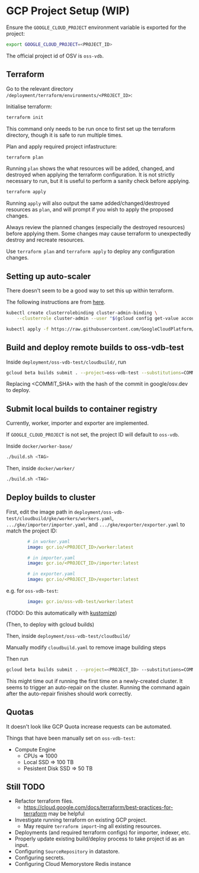 # GCP Project Setup (WIP)

Ensure the `GOOGLE_CLOUD_PROJECT` environment variable is exported for the project:
```bash
export GOOGLE_CLOUD_PROJECT=<PROJECT_ID>
```
The official project id of OSV is `oss-vdb`.

## Terraform

Go to the relevant directory `/deployment/terraform/environments/<PROJECT_ID>`:

Initialise terraform:
```bash
terraform init
```
This command only needs to be run once to first set up the terraform directory,
though it is safe to run multiple times.

Plan and apply required project infastructure:
```bash
terraform plan
```
Running `plan` shows the what resources will be added, changed, and destroyed
when applying the terraform configuration. It is not strictly necessary to run,
but it is useful to perform a sanity check before applying.

```bash
terraform apply
```
Running `apply` will also output the same added/changed/destroyed resources as
`plan`, and will prompt if you wish to apply the proposed changes.

Always review the planned changes (especially the destroyed resources) before
applying them. Some changes may cause terraform to unexpectedly destroy and
recreate resources.

Use `terraform plan` and `terraform apply` to deploy any configuration changes.


## Setting up auto-scaler

There doesn't seem to be a good way to set this up within terraform.

The following instructions are from [here](https://cloud.google.com/kubernetes-engine/docs/tutorials/external-metrics-autoscaling#step1).

```bash
kubectl create clusterrolebinding cluster-admin-binding \
    --clusterrole cluster-admin --user "$(gcloud config get-value account)"
```

```bash
kubectl apply -f https://raw.githubusercontent.com/GoogleCloudPlatform/k8s-stackdriver/master/custom-metrics-stackdriver-adapter/deploy/production/adapter_new_resource_model.yaml
```

## Build and deploy remote builds to oss-vdb-test
Inside `deployment/oss-vdb-test/cloudbuild/`, run

```bash
gcloud beta builds submit . --project=oss-vdb-test --substitutions=COMMIT_SHA=<COMMIT_SHA>
```

Replacing <COMMIT_SHA> with the hash of the commit in google/osv.dev to deploy.


## Submit local builds to container registry

Currently, worker, importer and exporter are implemented.

If `GOOGLE_CLOUD_PROJECT` is not set, the project ID will default to `oss-vdb`.

Inside `docker/worker-base/`
```bash
./build.sh <TAG>
```

Then, inside `docker/worker/`
```bash
./build.sh <TAG>
```

## Deploy builds to cluster

First, edit the image path in `deployment/oss-vdb-test/cloudbuild/gke/workers/workers.yaml`, `.../gke/importer/importer.yaml`, and `.../gke/exporter/exporter.yaml` to match the project ID:

```yaml
        # in worker.yaml
        image: gcr.io/<PROJECT_ID>/worker:latest

        # in importer.yaml
        image: gcr.io/<PROJECT_ID>/importer:latest

        # in exporter.yaml
        image: gcr.io/<PROJECT_ID>/exporter:latest
```

e.g. for `oss-vdb-test`:
```yaml
        image: gcr.io/oss-vdb-test/worker:latest
```

(TODO: Do this automatically with [kustomize](https://kubernetes.io/docs/tasks/manage-kubernetes-objects/kustomization/))


(Then, to deploy with gcloud builds)

Then, inside `deployment/oss-vdb-test/cloudbuild/`

Manually modify `cloudbuild.yaml` to remove image building steps

Then run

```bash
gcloud beta builds submit . --project=<PROJECT_ID> --substitutions=COMMIT_SHA=<TAG>
```

This might time out if running the first time on a newly-created cluster.
It seems to trigger an auto-repair on the cluster. Running the command again
after the auto-repair finishes should work correctly.

## Quotas

It doesn't look like GCP Quota increase requests can be automated.

Things that have been manually set on `oss-vdb-test`:
- Compute Engine
  - CPUs => 1000
  - Local SSD => 100 TB
  - Pesistent Disk SSD => 50 TB

## Still TODO
- Refactor terraform files.
  - https://cloud.google.com/docs/terraform/best-practices-for-terraform may be helpful
- Investigate running terraform on existing GCP project.
  - May require `terraform import`-ing all existing resources.
- Deployments (and required terraform configs) for importer, indexer, etc.
- Properly update existing build/deploy process to take project id as an input.
- Configuring `SourceRepository` in datastore.
- Configuring secrets.
- Configuring Cloud Memorystore Redis instance
